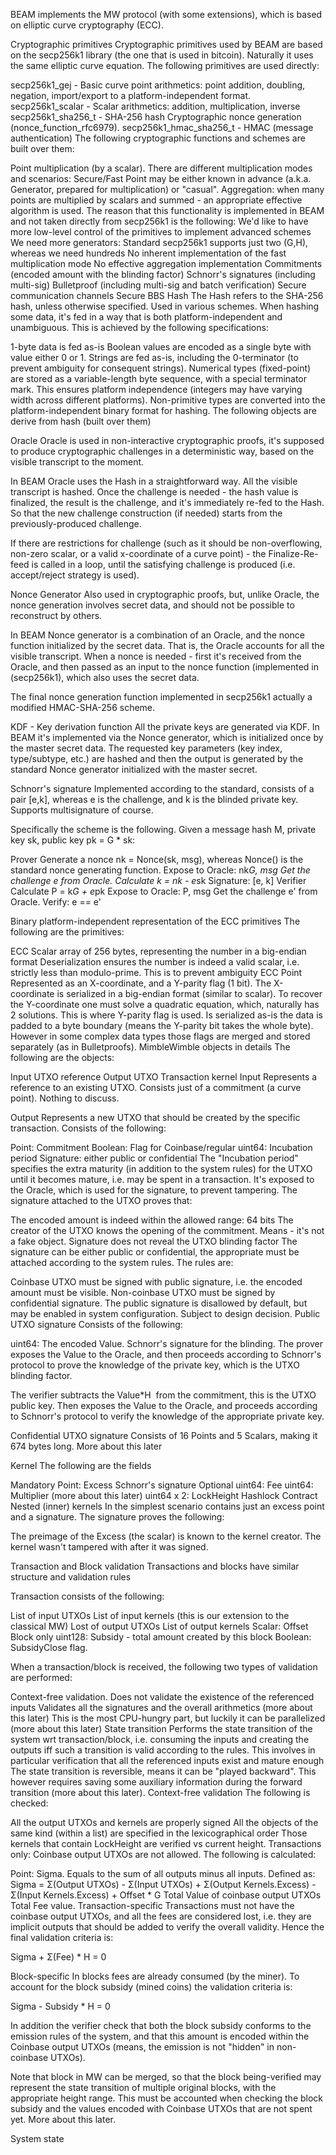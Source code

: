 BEAM implements the MW protocol (with some extensions), which is based on elliptic curve cryptography (ECC).

Cryptographic primitives
Cryptographic primitives used by BEAM are based on the secp256k1 library (the one that is used in bitcoin). Naturally it uses the same elliptic curve equation. The following primitives are used directly:

secp256k1_gej - Basic curve point arithmetics: point addition, doubling, negation, import/export to a platform-independent format.
secp256k1_scalar - Scalar arithmetics: addition, multiplication, inverse
secp256k1_sha256_t - SHA-256 hash
Cryptographic nonce generation (nonce_function_rfc6979).
secp256k1_hmac_sha256_t - HMAC (message authentication)
The following cryptographic functions and schemes are built over them:

Point multiplication (by a scalar).
There are different multiplication modes and scenarios:
Secure/Fast
Point may be either known in advance (a.k.a. Generator, prepared for multiplication) or "casual".
Aggregation: when many points are multiplied by scalars and summed - an appropriate effective algorithm is used.
The reason that this functionality is implemented in BEAM and not taken directly from secp256k1 is the following:
We'd like to have more low-level control of the primitives to implement advanced schemes
We need more generators: Standard secp256k1 supports just two (G,H), whereas we need hundreds
No inherent implementation of the fast multiplication mode 
No effective aggregation implementation
Commitments (encoded amount with the blinding factor)
Schnorr's signatures (including multi-sig)
Bulletproof (including multi-sig and batch verification)
Secure communication channels
Secure BBS
Hash
The Hash refers to the SHA-256 hash, unless otherwise specified. Used in various schemes. When hashing some data, it's fed in a way that is both platform-independent and unambiguous. This is achieved by the following specifications:

1-byte data is fed as-is
Boolean values are encoded as a single byte with value either 0 or 1.
Strings are fed as-is, including the 0-terminator (to prevent ambiguity for consequent strings).
Numerical types (fixed-point) are stored as a variable-length byte sequence, with a special terminator mark. This ensures platform independence (integers may have varying width across different platforms).
Non-primitive types are converted into the platform-independent binary format for hashing.
The following objects are derive from hash (built over them)

Oracle
Oracle is used in non-interactive cryptographic proofs, it's supposed to produce cryptographic challenges in a deterministic way, based on the visible transcript to the moment.

In BEAM Oracle uses the Hash in a straightforward way. All the visible transcript is hashed. Once the challenge is needed - the hash value is finalized, the result is the challenge, and it's immediately re-fed to the Hash. So that the new challenge construction (if needed) starts from the previously-produced challenge.

If there are restrictions for challenge (such as it should be non-overflowing, non-zero scalar, or a valid x-coordinate of a curve point) - the Finalize-Re-feed is called in a loop, until the satisfying challenge is produced (i.e. accept/reject strategy is used).

Nonce Generator
Also used in cryptographic proofs, but, unlike Oracle, the nonce generation involves secret data, and should not be possible to reconstruct by others.

In BEAM Nonce generator is a combination of an Oracle, and the nonce function initialized by the secret data. That is, the Oracle accounts for all the visible transcript. When a nonce is needed - first it's received from the Oracle, and then passed as an input to the nonce function (implemented in (secp256k1), which also uses the secret data.

The final nonce generation function implemented in secp256k1 actually a modified HMAC-SHA-256 scheme.

KDF - Key derivation function
All the private keys are generated via KDF. In BEAM it's implemented via the Nonce generator, which is initialized once by the master secret data. The requested key parameters (key index, type/subtype, etc.) are hashed and then the output is generated by the standard Nonce generator initialized with the master secret.

Schnorr's signature
Implemented according to the standard, consists of a pair [e,k], whereas e is the challenge, and k is the blinded private key. Supports multisignature of course.

Specifically the scheme is the following. Given a message hash M, private key sk, public key pk = G * sk:

Prover
Generate a nonce nk = Nonce(sk, msg), whereas Nonce() is the standard nonce generating function.
Expose to Oracle: nk*G, msg
Get the challenge e from Oracle.
Calculate k = nk - e*sk
Signature: [e, k]
Verifier
Calculate P = k*G + e*pk
Expose to Oracle: P, msg
Get the challenge e' from Oracle.
Verify: e == e'


Binary platform-independent representation of the ECC primitives
The following are the primitives:

ECC Scalar
array of 256 bytes, representing the number in a big-endian format
Deserialization ensures the number is indeed a valid scalar, i.e. strictly less than modulo-prime. This is to prevent ambiguity
ECC Point
Represented as an X-coordinate, and a Y-parity flag (1 bit).
The X-coordinate is serialized in a big-endian format (similar to scalar).
To recover the Y-coordinate one must solve a quadratic equation, which, naturally has 2 solutions. This is where Y-parity flag is used.
Is serialized as-is the data is padded to a byte boundary (means the Y-parity bit takes the whole byte). However in some complex data types those flags are merged and stored separately (as in Bulletproofs).
MimbleWimble objects in details
The following are the objects:

Input UTXO reference
Output UTXO
Transaction kernel
Input
Represents a reference to an existing UTXO. Consists just of a commitment (a curve point). Nothing to discuss.

Output
Represents a new UTXO that should be created by the specific transaction. Consists of the following:

Point: Commitment
Boolean: Flag for Coinbase/regular
uint64: Incubation period
Signature: either public or confidential
The "Incubation period" specifies the extra maturity (in addition to the system rules) for the UTXO until it becomes mature, i.e. may be spent in a transaction. It's exposed to the Oracle, which is used for the signature, to prevent tampering. The signature attached to the UTXO proves that:

The encoded amount is indeed within the allowed range: 64 bits
The creator of the UTXO knows the opening of the commitment. Means - it's not a fake object.
Signature does not reveal the UTXO blinding factor
The signature can be either public or confidential, the appropriate must be attached according to the system rules. The rules are:

Coinbase UTXO must be signed with public signature, i.e. the encoded amount must be visible.
Non-coinbase UTXO must be signed by confidential signature. The public signature is disallowed by default, but may be enabled in system configuration. Subject to design decision.
Public UTXO signature
Consists of the following:

uint64: The encoded Value.
Schnorr's signature for the blinding.
The prover exposes the Value to the Oracle, and then proceeds according to Schnorr's protocol to prove the knowledge of the private key, which is the UTXO blinding factor.

The verifier subtracts the Value*H  from the commitment, this is the UTXO public key. Then exposes the Value to the Oracle, and proceeds according to Schnorr's protocol to verify the knowledge of the appropriate private key.

Confidential UTXO signature
Consists of 16 Points and 5 Scalars, making it 674 bytes long. More about this later

Kernel
The following are the fields

Mandatory
Point: Excess
Schnorr's signature
Optional
uint64: Fee
uint64: Multiplier (more about this later)
uint64 x 2: LockHeight
Hashlock
Contract
Nested (inner) kernels
In the simplest scenario contains just an excess point and a signature. The signature proves the following:

The preimage of the Excess (the scalar) is known to the kernel creator.
The kernel wasn't tampered with after it was signed.


Transaction and Block validation
Transactions and blocks have similar structure and validation rules

Transaction consists of the following:

List of input UTXOs
List of input kernels (this is our extension to the classical MW)
Lost of output UTXOs
List of output kernels
Scalar: Offset
Block only
uint128: Subsidy - total amount created by this block
Boolean: SubsidyClose flag.


When a transaction/block is received, the following two types of validation are performed:

Context-free validation.
Does not validate the existence of the referenced inputs
Validates all the signatures and the overall arithmetics (more about this later)
This is the most CPU-hungry part, but luckily it can be parallelized (more about this later)
State transition
Performs the state transition of the system wrt transaction/block, i.e. consuming the inputs and creating the outputs iff such a transition is valid according to the rules.
This involves in particular verification that all the referenced inputs exist and mature enough
The state transition is reversible, means it can be "played backward". This however requires saving some auxiliary information during the forward transition (more about this later).
Context-free validation
The following is checked:

All the output UTXOs and kernels are properly signed
All the objects of the same kind (within a list) are specified in the lexicographical order
Those kernels that contain LockHeight are verified vs current height.
Transactions only: Coinbase output UTXOs are not allowed.
The following is calculated:

Point: Sigma. Equals to the sum of all outputs minus all inputs. Defined as:
Sigma = Σ(Output UTXOs) - Σ(Input UTXOs) + Σ(Output Kernels.Excess) - Σ(Input Kernels.Excess) + Offset * G
Total Value of coinbase output UTXOs
Total Fee value.
Transaction-specific
Transactions must not have the coinbase output UTXOs, and all the fees are considered lost, i.e. they are implicit outputs that should be added to verify the overall validity. Hence the final validation criteria is:

Sigma + Σ(Fee) * H = 0

Block-specific
In blocks fees are already consumed (by the miner). To account for the block subsidy (mined coins) the validation criteria is:

Sigma - Subsidy * H = 0

In addition the verifier check that both the block subsidy conforms to the emission rules of the system, and that this amount is encoded within the Coinbase output UTXOs (means, the emission is not "hidden" in non-coinbase UTXOs).

Note that block in MW can be merged, so that the block being-verified may represent the state transition of multiple original blocks, with the appropriate height range. This must be accounted when checking the block subsidy and the values encoded with Coinbase UTXOs that are not spent yet. More about this later.

System state
